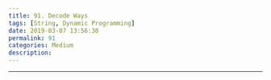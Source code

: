 ```yaml
---
title: 91. Decode Ways
tags: [String, Dynamic Programming]
date: 2019-03-07 13:56:30
permalink: 91
categories: Medium
description:
---
```

<p class="description"></p>


<!-- more -->



<hr />